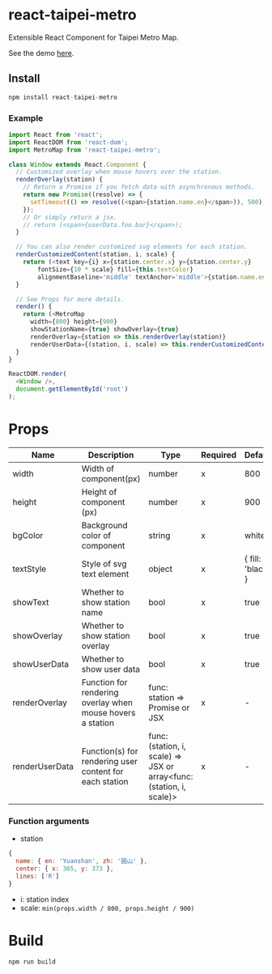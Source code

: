 # react-taipei-metro
Extensible React Component for Taipei Metro Map.

See the demo [here](https://popo55668.github.io/react-taipei-metro).
## Install
``` js
npm install react-taipei-metro
```

### Example
``` js
import React from 'react';
import ReactDOM from 'react-dom';
import MetroMap from 'react-taipei-metro';

class Window extends React.Component {
  // Customized overlay when mouse hovers over the station.
  renderOverlay(station) {
    // Return a Promise if you fetch data with asynchronous methods.
    return new Promise((resolve) => {
      setTimeout(() => resolve((<span>{station.name.en}</span>)), 500);
    });
    // Or simply return a jsx.
    // return (<span>{userData.foo.bar}</span>);
  }

  // You can also render customized svg elements for each station.
  renderCustomizedContent(station, i, scale) {
    return (<text key={i} x={station.center.x} y={station.center.y}
        fontSize={10 * scale} fill={this.textColor}
        alignmentBaseline='middle' textAnchor='middle'>{station.name.en.length}</text>);
  }

  // See Props for more details.
  render() {
    return (<MetroMap
      width={800} height={900}
      showStationName={true} showOverlay={true}
      renderOverlay={station => this.renderOverlay(station)}
      renderUserData={(station, i, scale) => this.renderCustomizedContent(station, i, scale)} />);
  }
}

ReactDOM.render(
  <Window />,
  document.getElementById('root')
);
```

# Props
| Name           | Description                                                 | Type                                                                 | Required | Default           |
|----------------|-------------------------------------------------------------|----------------------------------------------------------------------|----------|-------------------|
| width          | Width of component(px)                                      |                                number                                |     x    | 800               |
| height         | Height of component (px)                                    |                                number                                |     x    | 900               |
| bgColor        | Background color of component                               |                                string                                |     x    | white             |
| textStyle      | Style of svg text element                                   |                                object                                |     x    | { fill: 'black' } |
| showText       | Whether to show station name                                |                                 bool                                 |     x    | true              |
| showOverlay    | Whether to show station overlay                             |                                 bool                                 |     x    | true              |
| showUserData   | Whether to show user data                                   |                                 bool                                 |     x    | true              |
| renderOverlay  | Function for rendering overlay when mouse hovers a station  |                    func: station => Promise or JSX                   |     x    | -                 |
| renderUserData | Function(s) for rendering user  content for each station    | func: (station, i, scale) => JSX or array<func: (station, i, scale)> |     x    | -                 |

### Function arguments
- station
```js
{
  name: { en: 'Yuanshan', zh: '圓山' },
  center: { x: 365, y: 373 },
  lines: ['R']
}
```
- i: station index
- scale: ``` min(props.width / 800, props.height / 900) ```

# Build
``` js
npm run build
```
